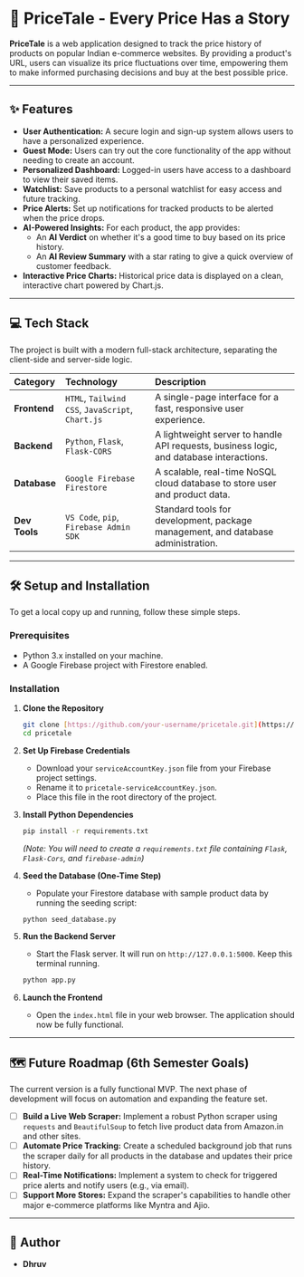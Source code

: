 # 🚀 PriceTale - Every Price Has a Story

**PriceTale** is a web application designed to track the price history of products on popular Indian e-commerce websites. By providing a product's URL, users can visualize its price fluctuations over time, empowering them to make informed purchasing decisions and buy at the best possible price.

---

## ✨ Features

* **User Authentication:** A secure login and sign-up system allows users to have a personalized experience.
* **Guest Mode:** Users can try out the core functionality of the app without needing to create an account.
* **Personalized Dashboard:** Logged-in users have access to a dashboard to view their saved items.
* **Watchlist:** Save products to a personal watchlist for easy access and future tracking.
* **Price Alerts:** Set up notifications for tracked products to be alerted when the price drops.
* **AI-Powered Insights:** For each product, the app provides:
    * An **AI Verdict** on whether it's a good time to buy based on its price history.
    * An **AI Review Summary** with a star rating to give a quick overview of customer feedback.
* **Interactive Price Charts:** Historical price data is displayed on a clean, interactive chart powered by Chart.js.

---

## 💻 Tech Stack

The project is built with a modern full-stack architecture, separating the client-side and server-side logic.

| Category   | Technology                               | Description                                                                 |
| :--------- | :--------------------------------------- | :-------------------------------------------------------------------------- |
| **Frontend** | `HTML`, `Tailwind CSS`, `JavaScript`, `Chart.js` | A single-page interface for a fast, responsive user experience.             |
| **Backend** | `Python`, `Flask`, `Flask-CORS`          | A lightweight server to handle API requests, business logic, and database interactions. |
| **Database** | `Google Firebase Firestore`                | A scalable, real-time NoSQL cloud database to store user and product data.    |
| **Dev Tools** | `VS Code`, `pip`, `Firebase Admin SDK`   | Standard tools for development, package management, and database administration. |

---

## 🛠️ Setup and Installation

To get a local copy up and running, follow these simple steps.

### Prerequisites

* Python 3.x installed on your machine.
* A Google Firebase project with Firestore enabled.

### Installation

1.  **Clone the Repository**
    ```sh
    git clone [https://github.com/your-username/pricetale.git](https://github.com/your-username/pricetale.git)
    cd pricetale
    ```

2.  **Set Up Firebase Credentials**
    * Download your `serviceAccountKey.json` file from your Firebase project settings.
    * Rename it to `pricetale-serviceAccountKey.json`.
    * Place this file in the root directory of the project.

3.  **Install Python Dependencies**
    ```sh
    pip install -r requirements.txt
    ```
    *(Note: You will need to create a `requirements.txt` file containing `Flask`, `Flask-Cors`, and `firebase-admin`)*

4.  **Seed the Database (One-Time Step)**
    * Populate your Firestore database with sample product data by running the seeding script:
    ```sh
    python seed_database.py
    ```

5.  **Run the Backend Server**
    * Start the Flask server. It will run on `http://127.0.0.1:5000`. Keep this terminal running.
    ```sh
    python app.py
    ```

6.  **Launch the Frontend**
    * Open the `index.html` file in your web browser. The application should now be fully functional.

---

## 🗺️ Future Roadmap (6th Semester Goals)

The current version is a fully functional MVP. The next phase of development will focus on automation and expanding the feature set.

-   [ ] **Build a Live Web Scraper:** Implement a robust Python scraper using `requests` and `BeautifulSoup` to fetch live product data from Amazon.in and other sites.
-   [ ] **Automate Price Tracking:** Create a scheduled background job that runs the scraper daily for all products in the database and updates their price history.
-   [ ] **Real-Time Notifications:** Implement a system to check for triggered price alerts and notify users (e.g., via email).
-   [ ] **Support More Stores:** Expand the scraper's capabilities to handle other major e-commerce platforms like Myntra and Ajio.

---

## 👤 Author

-   **Dhruv** 
